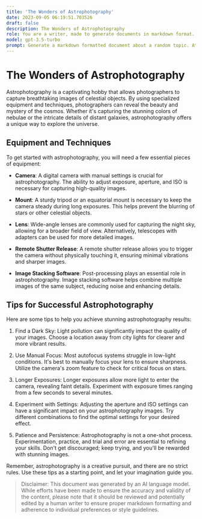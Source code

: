 ```yaml
---
title: 'The Wonders of Astrophotography'
date: 2023-09-05 06:19:51.703526
draft: false
description: The Wonders of Astrophotography
role: You are a writer, made to generate documents in markdown format. It is very important that all of the documents you generate are in valid markdown format.
model: gpt-3.5-turbo
prompt: Generate a markdown formatted document about a random topic. At the bottom, include a disclaimer explaining that the document was generated by you. The first line of the document should be the title. Make sure that the entire document is in proper markdown format, using a mix of various tags to make the document visually appealing.
---
```


# The Wonders of Astrophotography

Astrophotography is a captivating hobby that allows photographers to capture breathtaking images of celestial objects. By using specialized equipment and techniques, photographers can reveal the beauty and mystery of the cosmos. Whether it's capturing the stunning colors of nebulae or the intricate details of distant galaxies, astrophotography offers a unique way to explore the universe.

## Equipment and Techniques

To get started with astrophotography, you will need a few essential pieces of equipment:

- **Camera**: A digital camera with manual settings is crucial for astrophotography. The ability to adjust exposure, aperture, and ISO is necessary for capturing high-quality images.

- **Mount**: A sturdy tripod or an equatorial mount is necessary to keep the camera steady during long exposures. This helps prevent the blurring of stars or other celestial objects.

- **Lens**: Wide-angle lenses are commonly used for capturing the night sky, allowing for a broader field of view. Alternatively, telescopes with adapters can be used for more detailed images.

- **Remote Shutter Release**: A remote shutter release allows you to trigger the camera without physically touching it, ensuring minimal vibrations and sharper images.

- **Image Stacking Software**: Post-processing plays an essential role in astrophotography. Image stacking software helps combine multiple images of the same subject, reducing noise and enhancing details.

## Tips for Successful Astrophotography

Here are some tips to help you achieve stunning astrophotography results:

1. Find a Dark Sky: Light pollution can significantly impact the quality of your images. Choose a location away from city lights for clearer and more vibrant results.

2. Use Manual Focus: Most autofocus systems struggle in low-light conditions. It's best to manually focus your lens to ensure sharpness. Utilize the camera's zoom feature to check for critical focus on stars.

3. Longer Exposures: Longer exposures allow more light to enter the camera, revealing faint details. Experiment with exposure times ranging from a few seconds to several minutes.

4. Experiment with Settings: Adjusting the aperture and ISO settings can have a significant impact on your astrophotography images. Try different combinations to find the optimal settings for your desired effect.

5. Patience and Persistence: Astrophotography is not a one-shot process. Experimentation, practice, and trial and error are essential to refining your skills. Don't get discouraged; keep trying, and you'll be rewarded with stunning images.

Remember, astrophotography is a creative pursuit, and there are no strict rules. Use these tips as a starting point, and let your imagination guide you.

> Disclaimer: This document was generated by an AI language model. While efforts have been made to ensure the accuracy and validity of the content, please note that it should be reviewed and potentially edited by a human writer to ensure proper markdown formatting and adherence to individual preferences or style guidelines.